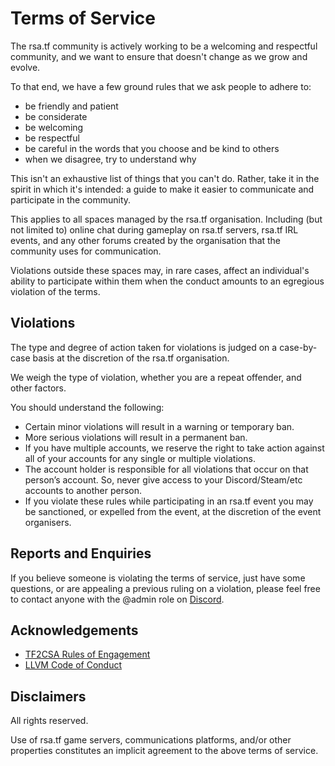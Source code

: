 
# Terms of Service

The rsa.tf community is actively working to be a welcoming and respectful community, and we want to ensure that doesn't change as we grow and evolve.

To that end, we have a few ground rules that we ask people to adhere to:

* be friendly and patient
* be considerate
* be welcoming
* be respectful
* be careful in the words that you choose and be kind to others
* when we disagree, try to understand why

This isn't an exhaustive list of things that you can't do. Rather, take it in the spirit in which it's intended: a guide to make it easier to communicate and participate in the community.

This applies to all spaces managed by the rsa.tf organisation. Including (but not limited to) online chat during gameplay on rsa.tf servers, rsa.tf IRL events, and any other forums created by the organisation that the community uses for communication.

Violations outside these spaces may, in rare cases, affect an individual's ability to participate within them when the conduct amounts to an egregious violation of the terms.

## Violations

The type and degree of action taken for violations is judged on a case-by-case basis at the discretion of the rsa.tf organisation.

We weigh the type of violation, whether you are a repeat offender, and other factors.

You should understand the following:

* Certain minor violations will result in a warning or temporary ban.
* More serious violations will result in a permanent ban.
* If you have multiple accounts, we reserve the right to take action against all of your accounts for any single or multiple violations.
* The account holder is responsible for all violations that occur on that person’s account. So, never give access to your Discord/Steam/etc accounts to another person.
* If you violate these rules while participating in an rsa.tf event you may be sanctioned, or expelled from the event, at the discretion of the event organisers.

## Reports and Enquiries

If you believe someone is violating the terms of service, just have some questions, or are appealing a previous ruling on a violation, please feel free to contact anyone with the @admin role on [Discord](https://rsa.tf/discord).

## Acknowledgements

* [TF2CSA Rules of Engagement](https://docs.google.com/document/u/2/d/1gjm7fV5ZqQHjjAAZYB-jc6lcypYM4lTplW6lzhoQfDA/pub)
* [LLVM Code of Conduct](https://llvm.org/docs/CodeOfConduct.html)

## Disclaimers

All rights reserved.

Use of rsa.tf game servers, communications platforms, and/or other properties constitutes an implicit agreement to the above terms of service.